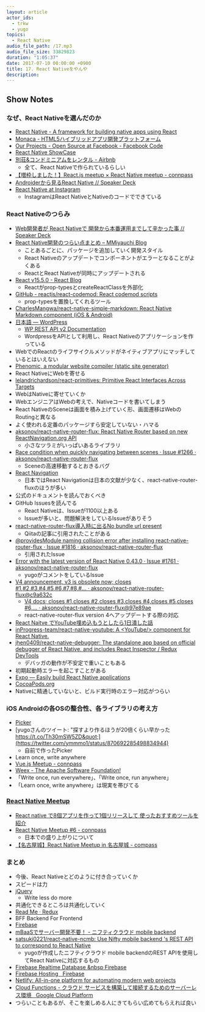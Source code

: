 ```yaml
---
layout: article
actor_ids:
  - trkw
  - yugo
topics:
  - React Native
audio_file_path: /17.mp3
audio_file_size: 33829823
duration: "1:05:37"
date: 2017-07-10 00:00:00 +0900
title: 17. React Nativeをやんや
description:
---
```


## Show Notes

### なぜ、React Nativeを選んだのか
- [React Native - A framework for building native apps using React](https://facebook.github.io/react-native/)
- [Monaca - HTML5ハイブリッドアプリ開発プラットフォーム](https://ja.monaca.io/)
- [Our Projects - Open Source at Facebook - Facebook Code](https://code.facebook.com/projects/)
- [React Native ShowCase](https://facebook.github.io/react-native/showcase.html)
- [別荘&コンドミニアムをレンタル - Airbnb](https://www.airbnb.jp/)
  - 全て、React Nativeで作られているらしい
- [【増枠しました！】React.js meetup × React Native meetup - connpass](https://react-native-meetup.connpass.com/event/49024/)
- [Androiderから見るReact Native // Speaker Deck](https://speakerdeck.com/operando/androiderkarajian-rureact-native)
- [React Native at Instagram](https://engineering.instagram.com/react-native-at-instagram-dd828a9a90c7)
  - InstagramはReact NativeとNativeのコードでできている

### React Nativeのつらみ
- [Web開発者が React Nativeで 開発から本番運用までして辛かった事 // Speaker Deck](https://speakerdeck.com/rskull/webkai-fa-zhe-ga-react-nativede-kai-fa-karaben-fan-yun-yong-madesitexin-katutashi)
- [React Native開発のつらい点まとめ &#8211; MMiyauchi Blog](http://mmiyauchi.com/?p=1526)
  - ことあるごとに、パッケージを追加していく開発スタイル
  - React Nativeのアップデートでコンポーネントがエラーとなることがよくある
  - ReactとReact Nativeが同時にアップデートされる
- [React v15.5.0 - React Blog](https://facebook.github.io/react/blog/2017/04/07/react-v15.5.0.html)
  - Reactがprop-typesとcreateReactClassを外部化
- [GitHub - reactjs/react-codemod: React codemod scripts](https://github.com/reactjs/react-codemod#react-proptypes-to-prop-types)
  - prop-typesを置換してくれるツール
- [CharlesMangwa/react-native-simple-markdown: React Native Markdown component (iOS &amp; Android)](https://github.com/CharlesMangwa/react-native-simple-markdown)
- [日本語 &mdash; WordPress](https://ja.wordpress.org/)
  - [WP REST API v2 Documentation](http://ja.wp-api.org/)
  - WordpressをAPIとして利用し、React Nativeのアプリケーションを作っている
- WebでのReactのライフサイクルメソッドがネイティブアプリにマッチしているとはいえない
- [Phenomic, a modular website compiler (static site generator)](https://phenomic.io/)
- React NativeにWebを寄せる
- [lelandrichardson/react-primitives: Primitive React Interfaces Across Targets](https://github.com/lelandrichardson/react-primitives/)
- WebはNativeに寄せていくか
- WebエンジニアはWebの考えで、Nativeコードを書いてしまう
- React NativeのSceneは画面を積み上げていく形、画面遷移はWebのRoutingと異なる
- よく使われる定番のパッケージすら安定していない・ハマる
- [aksonov/react-native-router-flux: React Native Router based on new ReactNavigation.org API](https://github.com/aksonov/react-native-router-flux)
  - 小さなツラミがいっぱいあるライブラリ
- [Race condition when quickly navigating between scenes · Issue #1266 · aksonov/react-native-router-flux](https://github.com/aksonov/react-native-router-flux/issues/1266)
  - Sceneの高速移動するとおきるバグ
- [React Navigation](https://reactnavigation.org/)
  - 日本ではReact Navigationは日本の文献が少なく、react-native-router-fluxのほうが多い
- 公式のドキュメントを読んでおくべき
- GitHub Issuesを読んでる
	- React Nativeは、Issueが1100以上ある
	- Issueが多いと、問題解決をしているIssueがありそう
- [react-native-router-flux導入時に出るNo bundle url present](http://qiita.com/maltz/items/a32ee73cb5a20cbb14b1)
  - Qiitaの記事に引用されたことがある
- [@providesModule naming collision error after installing react-native-router-flux · Issue #1816 · aksonov/react-native-router-flux](https://github.com/aksonov/react-native-router-flux/issues/1816#issuecomment-296857358)
  - 引用されたIssue
- [Error with the latest version of React Native 0.43.0 · Issue #1761 · aksonov/react-native-router-flux](https://github.com/aksonov/react-native-router-flux/issues/1761#issuecomment-292242725)
  - yugoがコメントをしているIssue
- [V4 announcement, v3 is obsolete now; closes #1,#2,#3,#4,#5,#6,#7,#8,#… · aksonov/react-native-router-flux@c9a632c](https://github.com/aksonov/react-native-router-flux/commit/c9a632ce1ca7f4e75693bf0fa0dbaaaa1e5b36b0)
  - [V4 docs; closes #1,closes #2,closes #3,closes #4,closes #5,closes #6,… · aksonov/react-native-router-flux@97e89ae](https://github.com/aksonov/react-native-router-flux/commit/97e89ae0e802b9a371e8ac3806b6850347cfcbb5)
  - react-native-router-flux version 4へアップデートする際の対応
- [React Naitve でYouTube埋め込もうとしたら1日潰した話](https://www.slideshare.net/yugomatsumoto2/rnyoutube-75277632)
- [inProgress-team/react-native-youtube: A &lt;YouTube/&gt; component for React Native.](https://github.com/inProgress-team/react-native-youtube)
- [jhen0409/react-native-debugger: The standalone app based on official debugger of React Native, and includes React Inspector / Redux DevTools](https://github.com/jhen0409/react-native-debugger)
  - デバッガの動作が不安定で重いこともある
- 初期起動時エラーを起こすことがある
- [Expo — Easily build React Native applications](https://expo.io/)
- [CocoaPods.org](https://cocoapods.org/)
- Nativeに精通していないと、ビルド実行時のエラー対応がつらい

### iOS Androidの各OSの整合性、各ライブラリの考え方
- [Picker](https://facebook.github.io/react-native/docs/picker.html)
- [yugoさんのツイート: &quot;探すより作るほうが20倍くらい早かった https://t.co/Th30mSW5ZD&quot;](https://twitter.com/ymmmo1/status/870692285498834944)
  - 自前で作ったPicker
- Learn once, write anywhere
- [Vue.js Meetup - connpass](https://vuejs-meetup.connpass.com/)
- [Weex - The Apache Software Foundation!](https://weex.incubator.apache.org/)
- 「Write once, run everywhere」、「Write once, run anywhere」
- 「Learn once, write anywhere」は現実を帯びてる

### [React Native Meetup](https://react-native-meetup.connpass.com/)
- [React native で8個アプリを作って1個リリースして 使ったおすすめツールを紹介](https://www.slideshare.net/mat_aki/react-native-81)
- [React Native Meetup #6 - connpass](https://react-native-meetup.connpass.com/event/60764/)
  - 日本での盛り上がりについて
- [【名古屋城】React Native Meetup in 名古屋城 - compass](https://react-native-meetup.connpass.com/event/59766/)

### まとめ
- 今後、React Nativeとどのように付き合っていくか
- スピードは力
- [jQuery](https://jquery.com/)
  - Write less do more
- 共通化できるところは共通化していく
- [Read Me · Redux](http://redux.js.org/)
- BFF Backend For Frontend
- [Firebase](https://firebase.google.com/?hl=ja)
- [mBaaSでサーバー開発不要！ - ニフティクラウド mobile backend](http://mb.cloud.nifty.com/)
- [satsuki0221/react-native-ncmb: Use Nifty mobile backend &#39;s REST API to correspond to React Native](https://github.com/satsuki0221/react-native-ncmb)
  - yugoが作成したニフティクラウド mobile backendのREST APIを使用してReact Nativeに対応するもの
- [Firebase Realtime Database &nbsp Firebase](https://firebase.google.com/docs/database/)
- [Firebase Hosting &nbsp; Firebase](https://firebase.google.com/docs/hosting/)
- [Netlify: All-in-one platform for automating modern web projects](https://www.netlify.com/)
- [Cloud Functions - クラウド サービスを構築して接続するためのサーバーレス環境 &nbsp; Google Cloud Platform](https://cloud.google.com/functions/)
- つらいこともあるが、そこを楽しめる人にきてもらい広めてもらえれば良い
